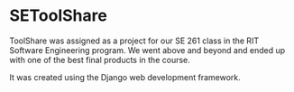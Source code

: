 SEToolShare
===========

ToolShare was assigned as a project for our SE 261 class in the RIT Software Engineering program. We went above and beyond and ended up with one of the best final products in the course.

It was created using the Django web development framework.

